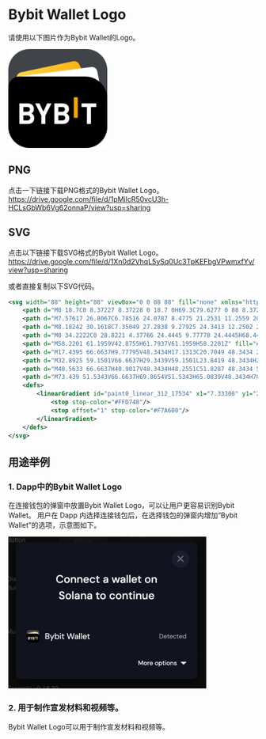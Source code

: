 # Bybit Wallet Logo

请使用以下图片作为Bybit Wallet的Logo。

<img src='../images/bybit-wallet.svg' width='200'>

## PNG

点击一下链接下载PNG格式的Bybit Wallet Logo。
https://drive.google.com/file/d/1pMilcR50vcU3h-HCLsGbWb6Vg62onnaP/view?usp=sharing

## SVG

点击以下链接下载SVG格式的Bybit Wallet Logo。
https://drive.google.com/file/d/1Xn0d2VhqL5ySq0Uc3TpKEFbgVPwmxfYv/view?usp=sharing

或者直接复制以下SVG代码。

```xml
<svg width="88" height="88" viewBox="0 0 88 88" fill="none" xmlns="http://www.w3.org/2000/svg">
    <path d="M0 18.7C0 8.37227 8.37228 0 18.7 0H69.3C79.6277 0 88 8.37228 88 18.7V69.3C88 79.6277 79.6277 88 69.3 88H18.7C8.37227 88 0 79.6277 0 69.3V18.7Z" fill="#404347"/>
    <path d="M7.57617 26.8067C6.78516 24.0787 8.4775 21.2531 11.2559 20.663L57.6087 10.8173C59.809 10.35 62.0443 11.4443 63.0247 13.4689L83.8443 56.4657L25.1776 87.5101L7.57617 26.8067Z" fill="url(#paint0_linear_312_17534)"/>
    <path d="M8.18242 30.1618C7.35049 27.2838 9.27925 24.3413 12.2502 23.9559L73.6865 15.9881C76.2391 15.6571 78.6111 17.3618 79.1111 19.8867L88.0003 64.7771L24.6892 87.2665L8.18242 30.1618Z" fill="white"/>
    <path d="M0 34.2222C0 28.8221 4.37766 24.4445 9.77778 24.4445H68.4444C79.2447 24.4445 88 33.1998 88 44V68.4445C88 79.2447 79.2447 88 68.4444 88H19.5556C8.75532 88 0 79.2447 0 68.4445V34.2222Z" fill="black"/>
    <path d="M58.2201 61.1959V42.8755H61.7937V61.1959H58.2201Z" fill="#F7A600"/>
    <path d="M17.4395 66.6637H9.77795V48.3434H17.1313C20.7049 48.3434 22.7874 50.3505 22.7874 53.4893C22.7874 55.5215 21.4504 56.8345 20.5257 57.2721C21.6315 57.7869 23.0456 58.9438 23.0456 61.3885C23.0456 64.8108 20.7049 66.6637 17.4395 66.6637ZM16.8481 51.5343H13.3516V55.7548H16.8481C18.3642 55.7548 19.2138 54.9064 19.2138 53.6455C19.2138 52.3826 18.3662 51.5343 16.8481 51.5343ZM17.0793 58.9708H13.3516V63.4728H17.0793C18.6994 63.4728 19.47 62.4432 19.47 61.2092C19.472 59.9733 18.6994 58.9708 17.0793 58.9708Z" fill="white"/>
    <path d="M32.8925 59.1501V66.6637H29.3439V59.1501L23.8419 48.3434H27.7238L31.1432 55.7278L34.5107 48.3434H38.3926L32.8925 59.1501Z" fill="white"/>
    <path d="M48.5633 66.6637H40.9017V48.3434H48.2551C51.8287 48.3434 53.9112 50.3505 53.9112 53.4893C53.9112 55.5215 52.5742 56.8345 51.6495 57.2721C52.7553 57.7869 54.1693 58.9438 54.1693 61.3885C54.1674 64.8108 51.8268 66.6637 48.5633 66.6637ZM47.9719 51.5343H44.4753V55.7548H47.9719C49.488 55.7548 50.3376 54.9064 50.3376 53.6455C50.3357 52.3826 49.488 51.5343 47.9719 51.5343ZM48.2031 58.9708H44.4753V63.4728H48.2031C49.8232 63.4728 50.5938 62.4432 50.5938 61.2092C50.5938 59.9734 49.8213 58.9708 48.2031 58.9708Z" fill="white"/>
    <path d="M73.439 51.5343V66.6637H69.8654V51.5343H65.0839V48.3434H78.2224V51.5343H73.439Z" fill="white"/>
    <defs>
        <linearGradient id="paint0_linear_312_17534" x1="7.33308" y1="25.594" x2="84.6381" y2="21.7216" gradientUnits="userSpaceOnUse">
            <stop stop-color="#FFD748"/>
            <stop offset="1" stop-color="#F7A600"/>
        </linearGradient>
    </defs>
</svg>
```

## 用途举例

### 1. Dapp中的Bybit Wallet Logo

在连接钱包的弹窗中放置Bybit Wallet Logo，可以让用户更容易识别Bybit Wallet。
用户在 Dapp 内选择连接钱包后，在选择钱包的弹窗内增加“Bybit Wallet”的选项，示意图如下。

<img src='../images/bybit-logo-image-use-case.jpg' width='400'>

### 2. 用于制作宣发材料和视频等。

Bybit Wallet Logo可以用于制作宣发材料和视频等。